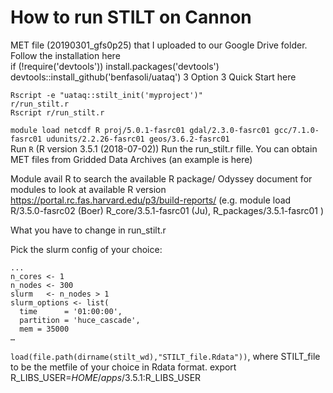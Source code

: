 # How to run STILT on Cannon 

MET file (20190301_gfs0p25) that I uploaded to our Google Drive folder. 
Follow the installation here  
if (!require('devtools')) install.packages('devtools')
devtools::install_github('benfasoli/uataq')
3
Option 3
Quick Start here
```
Rscript -e "uataq::stilt_init('myproject')"
r/run_stilt.r
Rscript r/run_stilt.r
```
`module load netcdf R proj/5.0.1-fasrc01 gdal/2.3.0-fasrc01 gcc/7.1.0-fasrc01 udunits/2.2.26-fasrc01 geos/3.6.2-fasrc01`  
Run `R` (R version 3.5.1 (2018-07-02))
Run the run_stilt.r fille. 
You can obtain MET files from Gridded Data Archives (an example is here)
      
   Module avail R to search the available R package/ Odyssey document for modules to look at available R version  https://portal.rc.fas.harvard.edu/p3/build-reports/
(e.g. module load R/3.5.0-fasrc02 (Boer) R_core/3.5.1-fasrc01 (Ju), R_packages/3.5.1-fasrc01 )

What you have to change in run_stilt.r 

Pick the slurm config of your choice:
```
...
n_cores <- 1
n_nodes <- 300
slurm   <- n_nodes > 1
slurm_options <- list(
  time      = '01:00:00',
  partition = 'huce_cascade',
  mem = 35000
…
```
`load(file.path(dirname(stilt_wd),"STILT_file.Rdata"))`, where STILT_file to be the metfile of your choice in Rdata format. 
export R_LIBS_USER=$HOME/apps/3.5.1:$R_LIBS_USER
